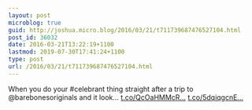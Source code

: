 ```yaml
---
layout: post
microblog: true
guid: http://joshua.micro.blog/2016/03/21/t711739687476527104.html
post_id: 36032
date: 2016-03-21T13:22:19+1100
lastmod: 2019-07-30T17:41:24+1100
type: post
url: /2016/03/21/t711739687476527104.html
---
```

When you do your #celebrant thing straight after a trip to @barebonesoriginals and it look… [t.co/QcOaHMMcR...](https://t.co/QcOaHMMcRF) [t.co/5dqiqgcnE...](https://t.co/5dqiqgcnEE)
